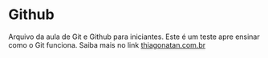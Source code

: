 # Github
Arquivo da aula de Git e Github para iniciantes.
Este é um teste apre ensinar como o Git funciona.
Saiba mais no link [thiagonatan.com.br](https://thiagonatan.com.br)
